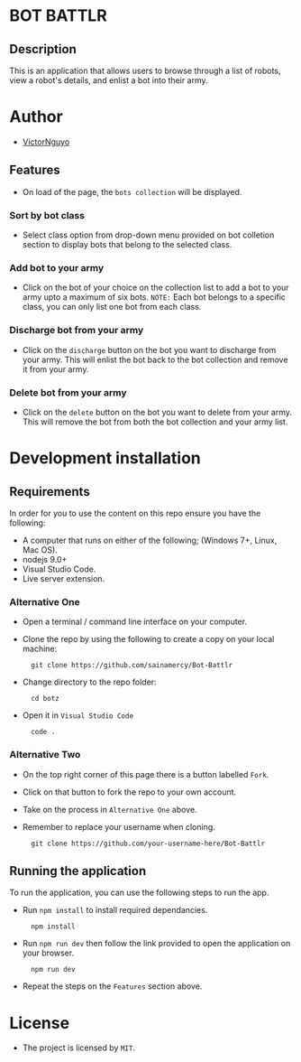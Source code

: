 # BOT BATTLR

## Description

This is an application that allows users to browse through a list of robots, view a robot's details, and enlist a bot into their army.

# Author

- [VictorNguyo](https://github.com/NguyoVictor)


## Features
- On load of the page, the `bots collection` will be displayed.
### Sort by bot class
- Select class option from drop-down menu provided on bot colletion section to display bots that belong to the selected class.
### Add bot to your army
- Click on the bot of your choice on the collection list to add a bot to your army upto a maximum of six bots. `NOTE:` Each bot belongs to a specific class, you can only list one bot from each class.
### Discharge bot from your army
- Click on the  `discharge` button on the bot you want to discharge from your army. This will enlist the bot back to the  bot collection and remove it from your army.
### Delete bot from your army
- Click on the  `delete` button on the bot you want to delete from your army. This will remove the bot from both the bot collection and your army list.

# Development installation

## Requirements

In order for you to use the content on this repo ensure you have the following:

- A computer that runs on either of the following; (Windows 7+, Linux, Mac OS).
-  nodejs 9.0+
- Visual Studio Code.
- Live server extension.

### Alternative One

- Open a terminal / command line interface on your computer.
- Clone the repo by using the following to create a copy on your local machine:

        git clone https://github.com/sainamercy/Bot-Battlr

- Change directory to the repo folder:

        cd botz

- Open it in ``Visual Studio Code``

        code .

### Alternative Two

- On the top right corner of this page there is a button labelled ``Fork``.
- Click on that button to fork the repo to your own account.
- Take on the process in ``Alternative One`` above.
- Remember to replace your username when cloning.

        git clone https://github.com/your-username-here/Bot-Battlr

## Running the application

To run the application, you can use the following steps to run the app.
- Run `npm install` to install required dependancies.

        npm install


- Run `npm run dev` then follow the link provided to open the application on your browser.

        npm run dev

- Repeat the steps on the `Features` section above.

# License

- The project is licensed by `MIT`.


